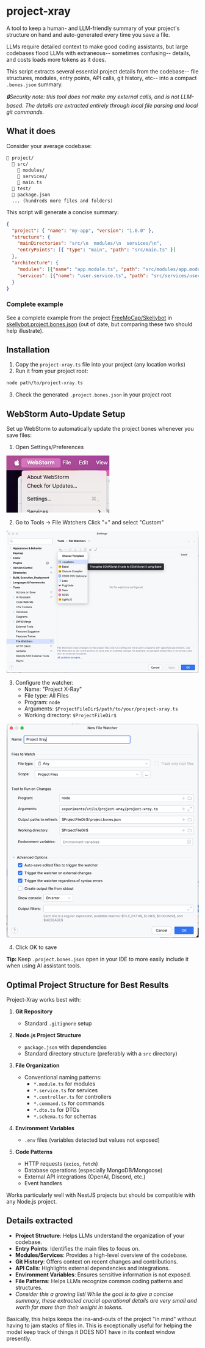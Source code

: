 # project-xray

A tool to keep a human- and LLM-friendly summary of your project's structure on hand and auto-generated every time you save a file.

LLMs require detailed context to make good coding assistants, but large codebases flood LLMs with extraneous-- sometimes confusing-- details, and costs loads more tokens as it does. 

This script extracts several essential project details from the codebase-- file structures, modules, entry points, API calls, git history, etc-- into a compact `.bones.json` summary.

*🔒Security note: this tool does not make any external calls, and is not LLM-based. The details are extracted entirely through local file parsing and local git commands.*

## What it does

Consider your average codebase:

```
📁 project/
  📁 src/
    📁 modules/
    📁 services/
    📄 main.ts
  📁 test/
  📄 package.json
  ... (hundreds more files and folders)
```

This script will generate a concise summary:

```json
{
  "project": { "name": "my-app", "version": "1.0.0" },
  "structure": {
    "mainDirectories": "src/\n  modules/\n  services/\n",
    "entryPoints": [{ "type": "main", "path": "src/main.ts" }]
  },
  "architecture": {
    "modules": [{"name": "app.module.ts", "path": "src/modules/app.module.ts"}],
    "services": [{"name": "user.service.ts", "path": "src/services/user.service.ts"}]
  }
}
```
### Complete example
See a complete example from the project [FreeMoCap/Skellybot](https://github.com/freemocap/skellybot) in [skellybot.project.bones.json](./examples/skellybot.project.bones.json) (out of date, but comparing these two should help illustrate).

## Installation

1. Copy the `project-xray.ts` file into your project (any location works)
2. Run it from your project root:

```bash
node path/to/project-xray.ts
```

3. Check the generated `.project.bones.json` in your project root

## WebStorm Auto-Update Setup

Set up WebStorm to automatically update the project bones whenever you save files:

1. Open Settings/Preferences

![WebStorm Settings Menu](./docs/img.png)

2. Go to Tools → File Watchers Click "+" and select "Custom"

![File Watcher Configuration](./docs/img_1.png)

3. Configure the watcher:
    - Name: "Project X-Ray"
    - File type: All Files
    - Program: `node`
    - Arguments: `$ProjectFileDir$/path/to/your/project-xray.ts`
    - Working directory: `$ProjectFileDir$`

![File Watcher List](./docs/img_2.png)


4. Click OK to save

**Tip:** Keep `.project.bones.json` open in your IDE to more easily include it when using AI assistant tools.

## Optimal Project Structure for Best Results

Project-Xray works best with:

1. **Git Repository**
    - Standard `.gitignore` setup

2. **Node.js Project Structure**
    - `package.json` with dependencies
    - Standard directory structure (preferably with a `src` directory)

3. **File Organization**
    - Conventional naming patterns:
        - `*.module.ts` for modules
        - `*.service.ts` for services
        - `*.controller.ts` for controllers
        - `*.command.ts` for commands
        - `*.dto.ts` for DTOs
        - `*.schema.ts` for schemas

4. **Environment Variables**
    - `.env` files (variables detected but values not exposed)

5. **Code Patterns**
    - HTTP requests (`axios`, `fetch`)
    - Database operations (especially MongoDB/Mongoose)
    - External API integrations (OpenAI, Discord, etc.)
    - Event handlers

Works particularly well with NestJS projects but should be compatible with any Node.js project.

## Details extracted
- **Project Structure**: Helps LLMs understand the organization of your codebase.
- **Entry Points**: Identifies the main files to focus on.
- **Modules/Services**: Provides a high-level overview of the codebase.
- **Git History**: Offers context on recent changes and contributions.
- **API Calls**: Highlights external dependencies and integrations.
- **Environment Variables**: Ensures sensitive information is not exposed.
- **File Patterns**: Helps LLMs recognize common coding patterns and structures.
- *Consider this a growing list! While the goal is to give a concise summary, these extracted crucial operational details are very small and worth far more than their weight in tokens.*


Basically, this helps keeps the ins-and-outs of the project "in mind" without having to jam stacks of files in. 
This is exceptionally useful for helping the model keep track of things it DOES NOT have in its context window presently. 

